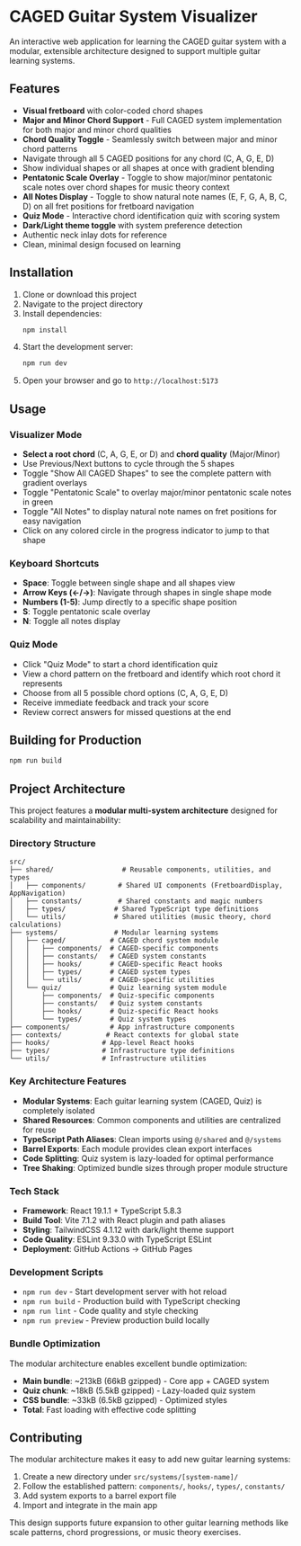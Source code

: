 # CAGED Guitar System Visualizer

An interactive web application for learning the CAGED guitar system with a modular, extensible architecture designed to support multiple guitar learning systems.

## Features
- **Visual fretboard** with color-coded chord shapes
- **Major and Minor Chord Support** - Full CAGED system implementation for both major and minor chord qualities
- **Chord Quality Toggle** - Seamlessly switch between major and minor chord patterns
- Navigate through all 5 CAGED positions for any chord (C, A, G, E, D)
- Show individual shapes or all shapes at once with gradient blending
- **Pentatonic Scale Overlay** - Toggle to show major/minor pentatonic scale notes over chord shapes for music theory context
- **All Notes Display** - Toggle to show natural note names (E, F, G, A, B, C, D) on all fret positions for fretboard navigation
- **Quiz Mode** - Interactive chord identification quiz with scoring system
- **Dark/Light theme toggle** with system preference detection
- Authentic neck inlay dots for reference
- Clean, minimal design focused on learning

## Installation

1. Clone or download this project
2. Navigate to the project directory
3. Install dependencies:
   ```bash
   npm install
   ```
4. Start the development server:
   ```bash
   npm run dev
   ```
5. Open your browser and go to `http://localhost:5173`

## Usage

### Visualizer Mode
- **Select a root chord** (C, A, G, E, or D) and **chord quality** (Major/Minor)
- Use Previous/Next buttons to cycle through the 5 shapes
- Toggle "Show All CAGED Shapes" to see the complete pattern with gradient overlays
- Toggle "Pentatonic Scale" to overlay major/minor pentatonic scale notes in green
- Toggle "All Notes" to display natural note names on fret positions for easy navigation
- Click on any colored circle in the progress indicator to jump to that shape

### Keyboard Shortcuts
- **Space**: Toggle between single shape and all shapes view
- **Arrow Keys (←/→)**: Navigate through shapes in single shape mode
- **Numbers (1-5)**: Jump directly to a specific shape position
- **S**: Toggle pentatonic scale overlay
- **N**: Toggle all notes display

### Quiz Mode
- Click "Quiz Mode" to start a chord identification quiz
- View a chord pattern on the fretboard and identify which root chord it represents
- Choose from all 5 possible chord options (C, A, G, E, D)
- Receive immediate feedback and track your score
- Review correct answers for missed questions at the end

## Building for Production

```bash
npm run build
```

## Project Architecture

This project features a **modular multi-system architecture** designed for scalability and maintainability:

### Directory Structure
```
src/
├── shared/                 # Reusable components, utilities, and types
│   ├── components/        # Shared UI components (FretboardDisplay, AppNavigation)
│   ├── constants/         # Shared constants and magic numbers
│   ├── types/            # Shared TypeScript type definitions
│   └── utils/            # Shared utilities (music theory, chord calculations)
├── systems/              # Modular learning systems
│   ├── caged/           # CAGED chord system module
│   │   ├── components/  # CAGED-specific components
│   │   ├── constants/   # CAGED system constants
│   │   ├── hooks/       # CAGED-specific React hooks
│   │   ├── types/       # CAGED system types
│   │   └── utils/       # CAGED-specific utilities
│   └── quiz/            # Quiz learning system module
│       ├── components/  # Quiz-specific components
│       ├── constants/   # Quiz system constants
│       ├── hooks/       # Quiz-specific React hooks
│       └── types/       # Quiz system types
├── components/          # App infrastructure components
├── contexts/           # React contexts for global state
├── hooks/             # App-level React hooks
├── types/             # Infrastructure type definitions
└── utils/             # Infrastructure utilities
```

### Key Architecture Features
- **Modular Systems**: Each guitar learning system (CAGED, Quiz) is completely isolated
- **Shared Resources**: Common components and utilities are centralized for reuse
- **TypeScript Path Aliases**: Clean imports using `@/shared` and `@/systems`
- **Barrel Exports**: Each module provides clean export interfaces
- **Code Splitting**: Quiz system is lazy-loaded for optimal performance
- **Tree Shaking**: Optimized bundle sizes through proper module structure

### Tech Stack
- **Framework**: React 19.1.1 + TypeScript 5.8.3
- **Build Tool**: Vite 7.1.2 with React plugin and path aliases
- **Styling**: TailwindCSS 4.1.12 with dark/light theme support
- **Code Quality**: ESLint 9.33.0 with TypeScript ESLint
- **Deployment**: GitHub Actions → GitHub Pages

### Development Scripts
- `npm run dev` - Start development server with hot reload
- `npm run build` - Production build with TypeScript checking
- `npm run lint` - Code quality and style checking
- `npm run preview` - Preview production build locally

### Bundle Optimization
The modular architecture enables excellent bundle optimization:
- **Main bundle**: ~213kB (66kB gzipped) - Core app + CAGED system
- **Quiz chunk**: ~18kB (5.5kB gzipped) - Lazy-loaded quiz system
- **CSS bundle**: ~33kB (6.5kB gzipped) - Optimized styles
- **Total**: Fast loading with effective code splitting

## Contributing

The modular architecture makes it easy to add new guitar learning systems:

1. Create a new directory under `src/systems/[system-name]/`
2. Follow the established pattern: `components/`, `hooks/`, `types/`, `constants/`
3. Add system exports to a barrel export file
4. Import and integrate in the main app

This design supports future expansion to other guitar learning methods like scale patterns, chord progressions, or music theory exercises.